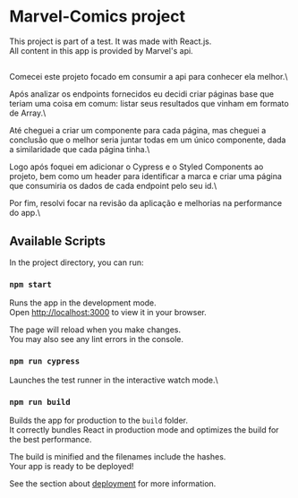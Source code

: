 # Marvel-Comics project

This project is part of a test. It was made with React.js.\
All content in this app is provided by Marvel's api.

## 

Comecei este projeto focado em consumir a api para conhecer ela melhor.\

Após analizar os endpoints fornecidos eu decidi criar páginas base que teriam uma coisa em comum: listar seus resultados que vinham em formato de Array.\

Até cheguei a criar um componente para cada página, mas cheguei a conclusão que o melhor seria juntar todas em um único componente, dada a similaridade que cada página tinha.\

Logo após foquei em adicionar o Cypress e o Styled Components ao projeto, bem como um header para identificar a marca e criar uma página que consumiria os dados de cada endpoint pelo seu id.\

Por fim, resolvi focar na revisão da aplicação e melhorias na performance do app.\

## Available Scripts

In the project directory, you can run:

### `npm start`

Runs the app in the development mode.\
Open [http://localhost:3000](http://localhost:3000) to view it in your browser.

The page will reload when you make changes.\
You may also see any lint errors in the console.

### `npm run cypress`

Launches the test runner in the interactive watch mode.\

### `npm run build`

Builds the app for production to the `build` folder.\
It correctly bundles React in production mode and optimizes the build for the best performance.

The build is minified and the filenames include the hashes.\
Your app is ready to be deployed!

See the section about [deployment](https://facebook.github.io/create-react-app/docs/deployment) for more information.

